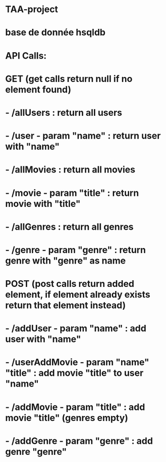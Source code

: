 # TAA-project

# base de donnée hsqldb

# API Calls:

# GET (get calls return null if no element found)
#   - /allUsers : return all users
#   - /user - param "name" : return user with "name"
#   - /allMovies : return all movies
#   - /movie - param "title" : return movie with "title"
#   - /allGenres : return all genres
#   - /genre - param "genre" : return genre with "genre" as name

# POST (post calls return added element, if element already exists return that element instead)
#   - /addUser - param "name" : add user with "name"
#   - /userAddMovie - param "name" "title" : add movie "title" to user "name"
#   - /addMovie - param "title" : add movie "title" (genres empty)
#   - /addGenre - param "genre" : add genre "genre"
